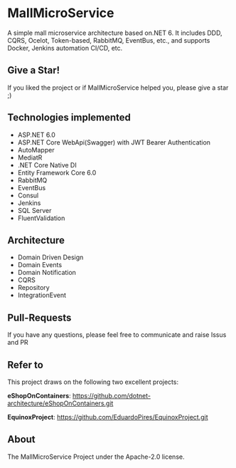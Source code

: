 # MallMicroService
A simple mall microservice architecture based on.NET 6. It includes DDD, CQRS, Ocelot, Token-based, RabbitMQ, EventBus, etc., and supports Docker, Jenkins automation CI/CD, etc.


## Give a Star!
If you liked the project or if MallMicroService helped you, please give a star ;)


## Technologies implemented
* ASP.NET 6.0
* ASP.NET Core WebApi(Swagger) with JWT Bearer Authentication
* AutoMapper
* MediatR
* .NET Core Native DI
* Entity Framework Core 6.0
* RabbitMQ
* EventBus
* Consul
* Jenkins
* SQL Server
* FluentValidation

## Architecture
* Domain Driven Design
* Domain Events
* Domain Notification
* CQRS
* Repository
* IntegrationEvent

## Pull-Requests
If you have any questions, please feel free to communicate and raise Issus and PR

## Refer to
This project draws on the following two excellent projects:

**eShopOnContainers**: https://github.com/dotnet-architecture/eShopOnContainers.git

**EquinoxProject**: https://github.com/EduardoPires/EquinoxProject.git


## About
The MallMicroService Project under the Apache-2.0 license.
